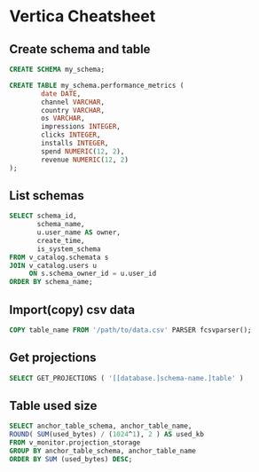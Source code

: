 # Vertica Cheatsheet

## Create schema and table

``` SQL
CREATE SCHEMA my_schema;

CREATE TABLE my_schema.performance_metrics (
        date DATE,
        channel VARCHAR,
        country VARCHAR,
        os VARCHAR,
        impressions INTEGER,
        clicks INTEGER,
        installs INTEGER,
        spend NUMERIC(12, 2),
        revenue NUMERIC(12, 2)
);
```

## List schemas

``` SQL
SELECT schema_id, 
       schema_name,
       u.user_name AS owner,
       create_time,
       is_system_schema
FROM v_catalog.schemata s
JOIN v_catalog.users u
     ON s.schema_owner_id = u.user_id
ORDER BY schema_name;
```

## Import(copy) csv data

``` SQL
COPY table_name FROM '/path/to/data.csv' PARSER fcsvparser();
```

## Get projections

``` SQL
SELECT GET_PROJECTIONS ( '[[database.]schema-name.]table' )
```

## Table used size

``` SQL
SELECT anchor_table_schema, anchor_table_name,
ROUND( SUM(used_bytes) / (1024^1), 2 ) AS used_kb
FROM v_monitor.projection_storage
GROUP BY anchor_table_schema, anchor_table_name
ORDER BY SUM (used_bytes) DESC;
```
